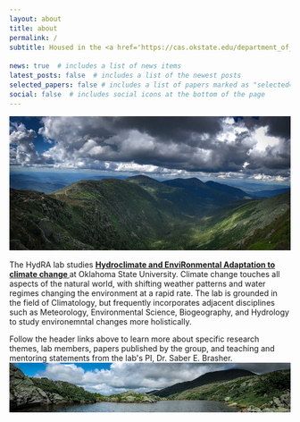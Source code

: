 ```yaml
---
layout: about
title: about
permalink: /
subtitle: Housed in the <a href='https://cas.okstate.edu/department_of_geography/'>Department of Geography</a> at Oklahoma State University and led by Dr. Saber E. Brasher.

news: true  # includes a list of news items
latest_posts: false  # includes a list of the newest posts
selected_papers: false # includes a list of papers marked as "selected={true}"
social: false  # includes social icons at the bottom of the page
---
```


![Image Alt Text](../assets/img/prof_pic.jpg)

The HydRA lab studies <b><u> Hydroclimate and EnviRonmental Adaptation to climate change </b></u> at Oklahoma State University. Climate change touches all aspects of the natural world, with shifting weather patterns and water regimes changing the environment at a rapid rate. The lab is grounded in the field of Climatology, but frequently incorporates adjacent disciplines such as Meteorology, Environmental Science, Biogeography, and Hydrology to study environemntal changes more holistically.

Follow the header links above to learn more about specific research themes, lab members, papers published by the group, and teaching and mentoring statements from the lab's PI, Dr. Saber E. Brasher. 
![Image Alt Text](../assets/img/prof_pic2.jpg)
